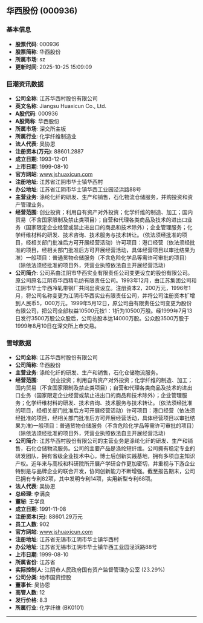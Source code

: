 ## 华西股份 (000936)

### 基本信息

- **股票代码**: 000936
- **股票简称**: 华西股份
- **所属市场**: sz
- **更新时间**: 2025-10-25 15:09:09

### 巨潮资讯数据

- **公司全称**: 江苏华西村股份有限公司
- **英文名称**: Jiangsu Huaxicun Co., Ltd.
- **A股代码**: 000936
- **A股简称**: 华西股份
- **所属市场**: 深交所主板
- **所属行业**: 化学纤维制造业
- **法人代表**: 吴协恩
- **注册资本(万元)**: 88601.2887
- **成立日期**: 1993-12-01
- **上市日期**: 1999-08-10
- **官方网站**: www.jshuaxicun.com
- **注册地址**: 江苏省江阴市华士镇华西村
- **办公地址**: 江苏省江阴市华士镇华西工业园泾浜路88号
- **主营业务**: 涤纶化纤的研发、生产和销售，石化物流仓储服务，并购投资和资产管理业务。
- **经营范围**: 创业投资；利用自有资产对外投资；化学纤维的制造、加工；国内贸易（不含国家限制及禁止类项目）；自营和代理各类商品及技术的进出口业务（国家限定企业经营或禁止进出口的商品和技术除外）；企业管理服务；化学纤维材料的研发、技术咨询、技术服务与技术转让。（依法须经批准的项目，经相关部门批准后方可开展经营活动）许可项目：港口经营（依法须经批准的项目，经相关部门批准后方可开展经营活动，具体经营项目以审批结果为准）一般项目：普通货物仓储服务（不含危险化学品等需许可审批的项目）（除依法须经批准的项目外，凭营业执照依法自主开展经营活动）
- **公司简介**: 公司系由江阴市华西实业有限责任公司变更设立的股份有限公司。原公司原名江阴市华西精毛纺有限责任公司。1993年12月，由江苏集团公司和江阴市华士华西冷轧带钢厂共同出资设立。注册资本2，200万元，1996年1月，将公司名称变更为江阴市华西实业有限责任公司，并将公司注册资本扩增到人民币5，000万元。1999年5月12日，原公司由有限责任公司变更为股份有限公司，把公司全部权益10500元按1：1折为10500万股。经1999年7月13日发行3500万股公众股后，公司总股本达14000万股。公众股3500万股于1999年8月10日在深交所上市交易。

### 雪球数据

- **公司全称**: 江苏华西村股份有限公司
- **公司简称**: 华西股份
- **主营业务**: 涤纶化纤的研发、生产和销售，石化仓储物流服务。
- **经营范围**: 　　创业投资；利用自有资产对外投资；化学纤维的制造、加工；国内贸易（不含国家限制及禁止类项目）；自营和代理各类商品及技术的进出口业务（国家限定企业经营或禁止进出口的商品和技术除外）；企业管理服务；化学纤维材料的研发、技术咨询、技术服务与技术转让。（依法须经批准的项目，经相关部门批准后方可开展经营活动）许可项目：港口经营（依法须经批准的项目，经相关部门批准后方可开展经营活动，具体经营项目以审批结果为准)一般项目：普通货物仓储服务（不含危险化学品等需许可审批的项目）（除依法须经批准的项目外，凭营业执照依法自主开展经营活动）
- **公司简介**: 江苏华西村股份有限公司的主营业务是涤纶化纤的研发、生产和销售，石化仓储物流服务。公司的主要产品是涤纶短纤维。公司拥有稳定专业的研发团队，拥有省级企业技术中心，博士后创新实践基地，拥有多项自主知识产权。近年来与高校和科研院所开展产学研合作更加密切，并重视与下游企业特别是与品牌企业的联合开发，协同创新能力不断增强。截至报告期末，公司已拥有专利82项，其中发明专利14项，实用新型专利68项。
- **法人代表**: 吴协恩
- **总经理**: 李满良
- **董秘**: 王学良
- **成立日期**: 1991-11-08
- **注册资本(元)**: 88601.29万元
- **员工人数**: 902
- **官方网站**: www.jshuaxicun.com
- **注册地址**: 江苏省无锡市江阴市华士镇华西村
- **办公地址**: 江苏省无锡市江阴市华士镇华西工业园泾浜路88号
- **上市日期**: 1999-08-10
- **所属省份**: 江苏省
- **实际控制人**: 江阴市人民政府国有资产监督管理办公室 (23.29%)
- **公司分类**: 地市国资控股
- **董事长**: 吴协恩
- **高管人数**: 12
- **发行价格**: 8.3
- **所属行业**: 化学纤维 (BK0101)

---